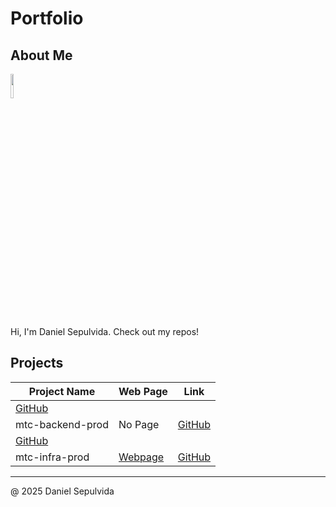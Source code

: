 # Portfolio

## About Me

<img src="https://avatars.githubusercontent.com/u/23561793?v=4" style="width: 10%; height: auto;">

Hi, I'm Daniel Sepulvida. Check out my repos!

## Projects

| Project Name      | Web Page                                                          | Link                                                             |
|-------------------|-------------------------------------------------------------------|------------------------------------------------------------------|
| [GitHub](https://github.com/danielsepulvida/mtc-backend-prod)    |
| mtc-backend-prod    | No Page  | [GitHub](https://github.com/danielsepulvida/mtc-backend-prod.git)      |
| [GitHub](https://github.com/danielsepulvida/mtc-backend-prod)    |
| mtc-infra-prod    | [Webpage](https://danielsepulvida.github.io/mtc-infra-prod/)  | [GitHub](https://github.com/danielsepulvida/mtc-infra-prod.git)      |

---

@ 2025 Daniel Sepulvida